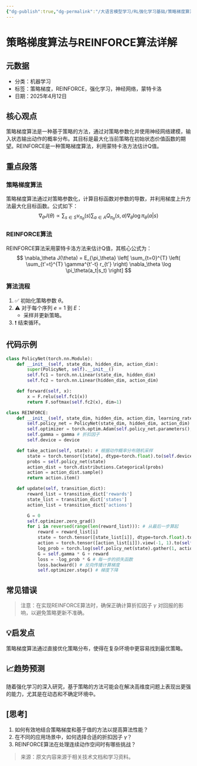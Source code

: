 ```yaml
---
{"dg-publish":true,"dg-permalink":"/大语言模型学习/RL强化学习基础/策略梯度算法","dg-home":false,"dg-description":"在此输入笔记的描述","dg-hide":false,"dg-hide-title":false,"dg-show-backlinks":true,"dg-show-local-graph":true,"dg-show-inline-title":true,"dg-pinned":false,"dg-passphrase":"在此输入访问密码","dg-enable-mathjax":false,"dg-enable-mermaid":false,"dg-enable-uml":false,"dg-note-icon":0,"dg-enable-dataview":false,"tags":["NLP"],"permalink":"/大语言模型学习/RL强化学习基础/策略梯度算法/","dgShowBacklinks":true,"dgShowLocalGraph":true,"dgShowInlineTitle":true,"dgPassFrontmatter":true,"noteIcon":0,"created":"2025-04-12T23:29:36.000+08:00","updated":"2025-04-13T13:06:02.000+08:00"}
---
```




# 策略梯度算法与REINFORCE算法详解

## 元数据
- 分类：机器学习
- 标签：策略梯度，REINFORCE，强化学习，神经网络，蒙特卡洛
- 日期：2025年4月12日


## 核心观点
策略梯度算法是一种基于策略的方法，通过对策略参数化并使用神经网络建模，输入状态输出动作的概率分布。其目标是最大化当前策略在初始状态价值函数的期望。REINFORCE是一种策略梯度算法，利用蒙特卡洛方法估计Q值。


## 重点段落

### 策略梯度算法
策略梯度算法通过对策略参数化，计算目标函数对参数的导数，并利用梯度上升方法最大化目标函数。公式如下：
$$
\nabla_\theta J(\theta) \propto \sum_{s \in S} \nu_{\pi_\theta}(s) \sum_{a \in A} Q_{\pi_\theta}(s, a) \nabla_\theta \log \pi_\theta(a|s)
$$


### REINFORCE算法
REINFORCE算法采用蒙特卡洛方法来估计Q值，其核心公式为：
$$
\nabla_\theta J(\theta) = E_{\pi_\theta} \left[ \sum_{t=0}^{T} \left( \sum_{t'=t}^{T} \gamma^{t'-t} r_{t'} \right) \nabla_\theta \log \pi_\theta(a_t|s_t) \right]
$$


### 算法流程
1. ✅ 初始化策略参数 $\theta$。
2. ⚠️ 对于每个序列 $e = 1$ 到 $E$：
   - 采样并更新策略。
3. ❗ 结束循环。


## 代码示例
```python
class PolicyNet(torch.nn.Module):
    def __init__(self, state_dim, hidden_dim, action_dim):
        super(PolicyNet, self).__init__()
        self.fc1 = torch.nn.Linear(state_dim, hidden_dim)
        self.fc2 = torch.nn.Linear(hidden_dim, action_dim)

    def forward(self, x):
        x = F.relu(self.fc1(x))
        return F.softmax(self.fc2(x), dim=1)

class REINFORCE:
    def __init__(self, state_dim, hidden_dim, action_dim, learning_rate, gamma, device):
        self.policy_net = PolicyNet(state_dim, hidden_dim, action_dim).to(device)
        self.optimizer = torch.optim.Adam(self.policy_net.parameters(), lr=learning_rate) # 使用Adam优化器
        self.gamma = gamma # 折扣因子
        self.device = device

    def take_action(self, state): # 根据动作概率分布随机采样
        state = torch.tensor([state], dtype=torch.float).to(self.device)
        probs = self.policy_net(state)
        action_dist = torch.distributions.Categorical(probs)
        action = action_dist.sample()
        return action.item()

    def update(self, transition_dict):
        reward_list = transition_dict['rewards']
        state_list = transition_dict['states']
        action_list = transition_dict['actions']

        G = 0
        self.optimizer.zero_grad()
        for i in reversed(range(len(reward_list))): # 从最后一步算起
            reward = reward_list[i]
            state = torch.tensor([state_list[i]], dtype=torch.float).to(self.device)
            action = torch.tensor([action_list[i]]).view(-1, 1).to(self.device)
            log_prob = torch.log(self.policy_net(state).gather(1, action))
            G = self.gamma * G + reward
            loss = -log_prob * G # 每一步的损失函数
            loss.backward() # 反向传播计算梯度
            self.optimizer.step() # 梯度下降

```


## 常见错误
> 注意：在实现REINFORCE算法时，确保正确计算折扣因子 $\gamma$ 对回报的影响，以避免策略更新不准确。


## 💡启发点
策略梯度算法通过直接优化策略分布，使得在复杂环境中更容易找到最优策略。


## 📈趋势预测
随着强化学习的深入研究，基于策略的方法可能会在解决高维度问题上表现出更强的能力，尤其是在动态和不确定环境中。


## [思考]
1. 如何有效地结合策略梯度和基于值的方法以提高算法性能？
2. 在不同的应用场景中，如何选择合适的折扣因子 $\gamma$？
3. REINFORCE算法在处理连续动作空间时有哪些挑战？

> 来源：原文内容来源于相关技术文档和学习资料。
